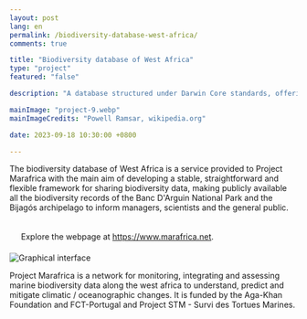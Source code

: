 ```yaml
---
layout: post
lang: en
permalink: /biodiversity-database-west-africa/
comments: true

title: "Biodiversity database of West Africa"
type: "project"
featured: "false"

description: "A database structured under Darwin Core standards, offering a stable, straightforward and flexible framework for sharing biodiversity data to managers, scientists and the general public."

mainImage: "project-9.webp"
mainImageCredits: "Powell Ramsar, wikipedia.org"

date: 2023-09-18 10:30:00 +0800

---
```


The biodiversity database of West Africa is a service provided to Project Marafrica with the main aim of developing a stable, straightforward and flexible framework for sharing biodiversity data, making publicly available all the biodiversity records of the Banc D'Arguin National Park and the Bijagós archipelago to inform managers, scientists and the general public.

<div style="padding: 20px" class="border-radius-05 bg-gray font-family-secondary font-small text-dark">
Explore the webpage at <a target="_black" href="https://www.marafrica.net">https://www.marafrica.net</a>.
</div>

<img src="{{ site.baseurl }}/assets/images/posts/project-9-3.png" alt="Graphical interface" style="max-height: 525px;">

Project Marafrica is a network for monitoring, integrating and assessing marine biodiversity data along the west africa to understand, predict and mitigate climatic / oceanographic changes. It is funded by the Aga-Khan Foundation and FCT-Portugal and Project STM - Survi des Tortues Marines.

